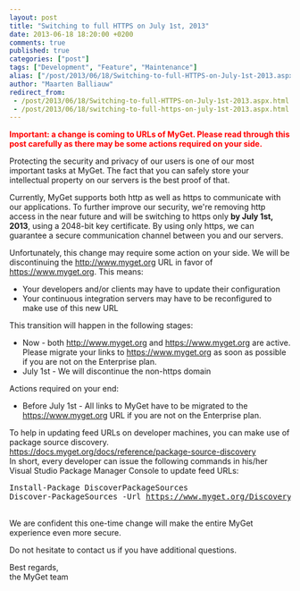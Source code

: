 ```yaml
---
layout: post
title: "Switching to full HTTPS on July 1st, 2013"
date: 2013-06-18 18:20:00 +0200
comments: true
published: true
categories: ["post"]
tags: ["Development", "Feature", "Maintenance"]
alias: ["/post/2013/06/18/Switching-to-full-HTTPS-on-July-1st-2013.aspx", "/post/2013/06/18/switching-to-full-https-on-july-1st-2013.aspx"]
author: "Maarten Balliauw"
redirect_from:
 - /post/2013/06/18/Switching-to-full-HTTPS-on-July-1st-2013.aspx.html
 - /post/2013/06/18/switching-to-full-https-on-july-1st-2013.aspx.html
---
```


<p><strong><span style="color: #ff0000;">Important: a change is coming to URLs of MyGet. Please read through this post carefully as there may be some actions required on your side.</span></strong></p>
<p>Protecting the security and privacy of our users is one of our most important tasks at MyGet. The fact that you can safely store your intellectual property on our servers is the best proof of that.</p>
<p>Currently, MyGet supports both http as well as https to communicate with our applications. To further improve our security, we're removing http access in the near future and will be switching to https only <strong>by July 1st, 2013</strong>, using a 2048-bit key certificate. By using only https, we can guarantee a secure communication channel between you and our servers.</p>
<p>Unfortunately, this change may require some action on your side. We will be discontinuing the <a href="http://www.myget.org/">http://www.myget.org</a> URL in favor of <a href="https://www.myget.org/">https://www.myget.org</a>. This means:</p>
<ul>
<li>Your developers and/or clients may have to update their configuration</li>
<li>Your continuous integration servers may have to be reconfigured to make use of this new URL</li>
</ul>
<p>This transition will happen in the following stages:</p>
<ul>
<li>Now - both <a href="http://www.myget.org/">http://www.myget.org</a> and <a href="https://www.myget.org/">https://www.myget.org</a> are active. Please migrate your links to <a href="https://www.myget.org/">https://www.myget.org</a> as soon as possible if you are not on the Enterprise plan.</li>
<li>July 1st - We will discontinue the non-https domain</li>
</ul>
<p>Actions required on your end:</p>
<ul>
<li>Before July 1st - All links to MyGet have to be migrated to the <a href="https://www.myget.org/">https://www.myget.org</a> URL if you are not on the Enterprise plan.</li>
</ul>
<p>To help in updating feed URLs on developer machines, you can make use of package source discovery. <a href="https://docs.myget.org/docs/reference/package-source-discovery">https://docs.myget.org/docs/reference/package-source-discovery</a> <br />In short, every developer can issue the following commands in his/her Visual Studio Package Manager Console to update feed URLs:</p>
<pre>Install-Package DiscoverPackageSources
Discover-PackageSources -Url <a href="https://www.myget.org/Discovery/Feed/">https://www.myget.org/Discovery/Feed/</a></pre>
<p><br />We are confident this one-time change will make the entire MyGet experience even more secure.</p>
<p>Do not hesitate to contact us if you have additional questions.</p>
<p>Best regards, <br />the MyGet team</p>

